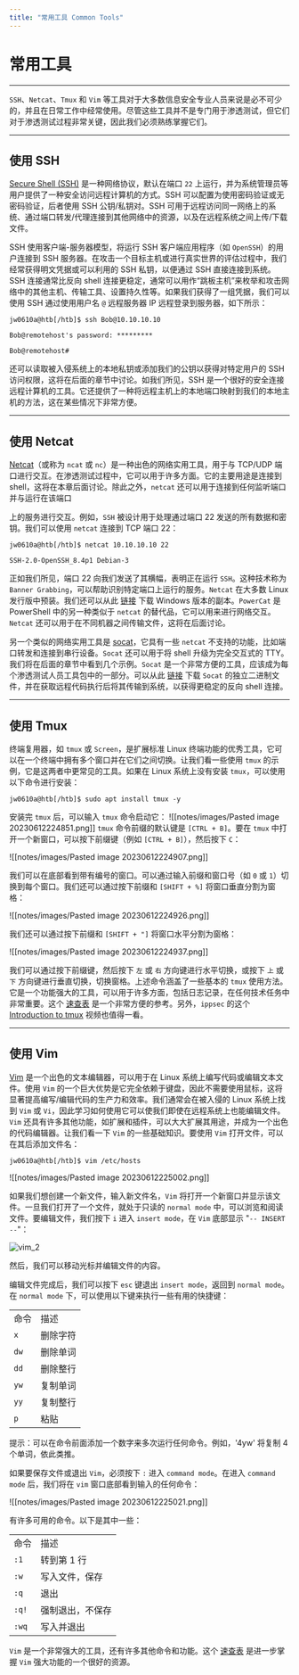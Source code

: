 ```yaml
---
title: "常用工具 Common Tools"
---
```


# 常用工具

---

`SSH`、`Netcat`、`Tmux` 和 `Vim` 等工具对于大多数信息安全专业人员来说是必不可少的，并且在日常工作中经常使用。尽管这些工具并不是专门用于渗透测试，但它们对于渗透测试过程非常关键，因此我们必须熟练掌握它们。

---

## 使用 SSH

[Secure Shell (SSH)](https://en.wikipedia.org/wiki/SSH_(Secure_Shell)) 是一种网络协议，默认在端口 `22` 上运行，并为系统管理员等用户提供了一种安全访问远程计算机的方式。SSH 可以配置为使用密码验证或无密码验证，后者使用 SSH 公钥/私钥对。SSH 可用于远程访问同一网络上的系统、通过端口转发/代理连接到其他网络中的资源，以及在远程系统之间上传/下载文件。

SSH 使用客户端-服务器模型，将运行 SSH 客户端应用程序（如 `OpenSSH`）的用户连接到 SSH 服务器。在攻击一个目标主机或进行真实世界的评估过程中，我们经常获得明文凭据或可以利用的 SSH 私钥，以便通过 SSH 直接连接到系统。SSH 连接通常比反向 shell 连接更稳定，通常可以用作“跳板主机”来枚举和攻击网络中的其他主机、传输工具、设置持久性等。如果我们获得了一组凭据，我们可以使用 SSH 通过使用用户名 `@` 远程服务器 IP 远程登录到服务器，如下所示：

```Plaintext
jw0610a@htb[/htb]$ ssh Bob@10.10.10.10

Bob@remotehost's password: *********

Bob@remotehost#
```

还可以读取被入侵系统上的本地私钥或添加我们的公钥以获得对特定用户的 SSH 访问权限，这将在后面的章节中讨论。如我们所见，SSH 是一个很好的安全连接远程计算机的工具。它还提供了一种将远程主机上的本地端口映射到我们的本地主机的方法，这在某些情况下非常方便。

---

## 使用 Netcat

[Netcat](https://linux.die.net/man/1/nc)（或称为 `ncat` 或 `nc`）是一种出色的网络实用工具，用于与 TCP/UDP 端口进行交互。在渗透测试过程中，它可以用于许多方面。它的主要用途是连接到 shell，这将在本章后面讨论。除此之外，`netcat` 还可以用于连接到任何监听端口并与运行在该端口

上的服务进行交互。例如，`SSH` 被设计用于处理通过端口 22 发送的所有数据和密钥。我们可以使用 `netcat` 连接到 TCP 端口 22：

```Plaintext
jw0610a@htb[/htb]$ netcat 10.10.10.10 22

SSH-2.0-OpenSSH_8.4p1 Debian-3
```

正如我们所见，端口 22 向我们发送了其横幅，表明正在运行 `SSH`。这种技术称为 `Banner Grabbing`，可以帮助识别特定端口上运行的服务。`Netcat` 在大多数 Linux 发行版中预装。我们还可以从此 [链接](https://nmap.org/download.html) 下载 Windows 版本的副本。`PowerCat` 是 PowerShell 中的另一种类似于 `netcat` 的替代品，它可以用来进行网络交互。`Netcat` 还可以用于在不同机器之间传输文件，这将在后面讨论。

另一个类似的网络实用工具是 [socat](https://linux.die.net/man/1/socat)，它具有一些 `netcat` 不支持的功能，比如端口转发和连接到串行设备。`Socat` 还可以用于将 shell 升级为完全交互式的 TTY。我们将在后面的章节中看到几个示例。`Socat` 是一个非常方便的工具，应该成为每个渗透测试人员工具包中的一部分。可以从此 [链接](https://github.com/andrew-d/static-binaries) 下载 `Socat` 的独立二进制文件，并在获取远程代码执行后将其传输到系统，以获得更稳定的反向 shell 连接。

---

## 使用 Tmux

终端复用器，如 `tmux` 或 `Screen`，是扩展标准 Linux 终端功能的优秀工具，它可以在一个终端中拥有多个窗口并在它们之间切换。让我们看一些使用 `tmux` 的示例，它是这两者中更常见的工具。如果在 Linux 系统上没有安装 `tmux`，可以使用以下命令进行安装：

```Plaintext
jw0610a@htb[/htb]$ sudo apt install tmux -y
```

安装完 `tmux` 后，可以输入 `tmux` 命令启动它：
![[notes/images/Pasted image 20230612224851.png]]
`tmux` 命令前缀的默认键是 `[CTRL + B]`。要在 `tmux` 中打开一个新窗口，可以按下前缀键（例如 `[CTRL + B]`），然后按下 `C`：

![[notes/images/Pasted image 20230612224907.png]]

我们可以在底部看到带有编号的窗口。可以通过输入前缀和窗口号（如 `0` 或 `1`）切换到每个窗口。我们还可以通过按下前缀和 `[SHIFT + %]` 将窗口垂直分割为窗格：

![[notes/images/Pasted image 20230612224926.png]]

我们还可以通过按下前缀和 `[SHIFT + "]` 将窗口水平分割为窗格：

![[notes/images/Pasted image 20230612224937.png]]

我们可以通过按下前缀键，然后按下 `左` 或 `右` 方向键进行水平切换，或按下 `上` 或 `下` 方向键进行垂直切换，切换窗格。上述命令涵盖了一些基本的 `tmux` 使用方法。它是一个功能强大的工具，可以用于许多方面，包括日志记录，在任何技术任务中非常重要。这个 [速查表](https://tmuxcheatsheet.com) 是一个非常方便的参考。另外，`ippsec` 的这个 [Introduction to tmux](https://www.youtube.com/watch?v=Lqehvpe_djs) 视频也值得一看。

---

## 使用 Vim

[Vim](https://linuxcommand.org/lc3_man_pages/vim1.html) 是一个出色的文本编辑器，可以用于在 Linux 系统上编写代码或编辑文本文件。使用 `Vim` 的一个巨大优势是它完全依赖于键盘，因此不需要使用鼠标，这将显著提高编写/编辑代码的生产力和效率。我们通常会在被入侵的 Linux 系统上找到 `Vim` 或 `Vi`，因此学习如何使用它可以使我们即使在远程系统上也能编辑文件。`Vim` 还具有许多其他功能，如扩展和插件，可以大大扩展其用途，并成为一个出色的代码编辑器。让我们看一下 `Vim` 的一些基础知识。要使用 `Vim` 打开文件，可以在其后添加文件名：

```Plaintext
jw0610a@htb[/htb]$ vim /etc/hosts
```

![[notes/images/Pasted image 20230612225002.png]]

如果我们想创建一个新文件，输入新文件名，`Vim` 将打开一个新窗口并显示该文件。一旦我们打开了一个文件，就处于只读的 `normal mode` 中，可以浏览和阅读文件。要编辑文件，我们按下 `i` 进入 `insert mode`，在 `Vim` 底部显示 "`-- INSERT --`"：

![vim_2](https://academy.hackthebox.com/storage/modules/77/getting_started_vim_2.jpg)

然后，我们可以移动光标并编辑文件的内容。

编辑文件完成后，我们可以按下 `esc` 键退出 `insert mode`，返回到 `normal mode`。在 `normal mode` 下，可以使用以下键来执行一些有用的快捷键：

|   |   |
|---|---|
|命令|描述|
|`x`|删除字符|
|`dw`|删除单词|
|`dd`|删除整行|
|`yw`|复制单词|
|`yy`|复制整行|
|`p`|粘贴|

提示：可以在命令前面添加一个数字来多次运行任何命令。例如，'4yw' 将复制 4 个单词，依此类推。

如果要保存文件或退出 `Vim`，必须按下 `:` 进入 `command mode`。在进入 `command mode` 后，我们将在 `vim` 窗口底部看到输入的任何命令：

![[notes/images/Pasted image 20230612225021.png]]

有许多可用的命令。以下是其中一些：

|   |   |
|---|---|
|命令|描述|
|`:1`|转到第 1 行|
|`:w`|写入文件，保存|
|`:q`|退出|
|`:q!`|强制退出，不保存|
|`:wq`|写入并退出|

`Vim` 是一个非常强大的工具，还有许多其他命令和功能。这个 [速查表](https://vimsheet.com) 是进一步掌握 `Vim` 强大功能的一个很好的资源。